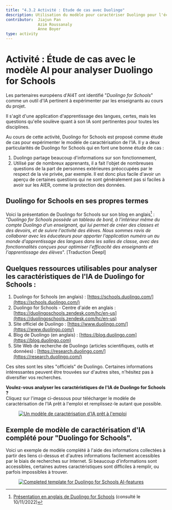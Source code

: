 ```yaml
---
title: "4.3.2 Activité : Etude de cas avec Duolingo"
description: Utilisation du modèle pour caractériser Duolingo pour l'école
contributor:  Jiajun Pan
              Azim Roussanaly
              Anne Boyer
type: activity
---
```


# Activité : Étude de cas avec le modèle AI pour analyser Duolingo for Schools

Les partenaires européens d'AI4T ont identifié "*Duolingo for Schools*" comme un outil d'IA pertinent à expérimenter par les enseignants au cours du projet.

Il s'agit d'une application d'apprentissage des langues, certes, mais les questions qu'elle soulève quant à son IA sont pertinentes pour toutes les disciplines.

Au cours de cette activité, Duolingo for Schools est proposé comme étude de cas pour expérimenter le modèle de caractérisation de l'IA. Il y a deux particularités de Duolingo for Schools qui en font une bonne étude de cas :

1. Duolingo partage beaucoup d'informations sur son fonctionnement,
2. Utilisé par de nombreux apprenants, il a fait l'objet de nombreuses questions de la part de personnes extérieures préoccupées par le respect de la vie privée, par exemple. Il est donc plus facile d'avoir un aperçu de certaines questions qui ne sont généralement pas si faciles à avoir sur les AIER, comme la protection des données.

## Duolingo for Schools en ses propres termes

Voici la présentation de Duolingo for Schools sur son blog en anglais[^1] : "*Duolingo for Schools possède un tableau de bord, à l'intérieur même du compte Duolingo d'un enseignant, qui lui permet de créer des classes et des devoirs, et de suivre l'activité des élèves. Nous sommes ravis de collaborer avec les éducateurs pour apporter l'application numéro un au monde d'apprentissage des langues dans les salles de classe, avec des fonctionnalités conçues pour optimiser l'efficacité des enseignants et l'apprentissage des élèves*". [Traduction Deepl]

## Quelques ressources utilisables pour analyser les caractéristiques de l'IA de Duolingo for Schools :

1. Duolingo for Schools (en anglais) : [https://schools.duolingo.com/](https://schools.duolingo.com/)
2. Duolingo for Schools - Centre d'aide en anglais : [https://duolingoschools.zendesk.com/hc/en-us](https://duolingoschools.zendesk.com/hc/en-us)
3. Site officiel de Duolingo : [https://www.duolingo.com/](https://www.duolingo.com/)
4. Blog de Duolingo (en anglais) : [https://blog.duolingo.com](https://blog.duolingo.com)
5. Site Web de recherche de Duolingo (articles scientifiques, outils et données) : [https://research.duolingo.com/](https://research.duolingo.com/)

Ces sites sont les sites "officiels" de Duolingo. Certaines informations intéressantes peuvent être trouvées sur d'autres sites, n'hésitez pas à diversifier vos recherches.

**Voulez-vous analyser les caractéristiques de l'IA de Duolingo for Schools ?**  
Cliquez sur l'image ci-dessous pour télécharger le modèle de caractérisation de l'IA prêt à l'emploi et remplissez-le autant que possible.
<a href="./AI4T-Template-Ready-to_use.pdf" target="_blank">
<figure>
  <img src="Images/Ready-To-Use-AI-Template.png" alt="Un modèle de caractérisation d'IA prêt à l'emploi"/>
</figure></a>

## Exemple de modèle de caractérisation d'IA complété pour "Duolingo for Schools".

Voici un exemple de modèle complété à l'aide des informations collectées à partir des liens ci-dessus et d'autres informations facilement accessibles par le biais de recherches sur Internet.
Si beaucoup d'informations sont accessibles, certaines autres caractéristiques sont difficiles à remplir, ou parfois impossibles à trouver.

<a href="../AI4T-Template_Ready_to_use-fr.pdf" target="_blank">
<figure>
  <img src="Images/Template-Duolingo-for-School.png" alt="Completed template for Duolingo for Schools AI-features"/>
</figure></a>

[^1]: [Présentation en anglais de Duolingo for Schools](https://blog.duolingo.com/duolingo-for-schools/)
 (consulté le 10/11/2022)
